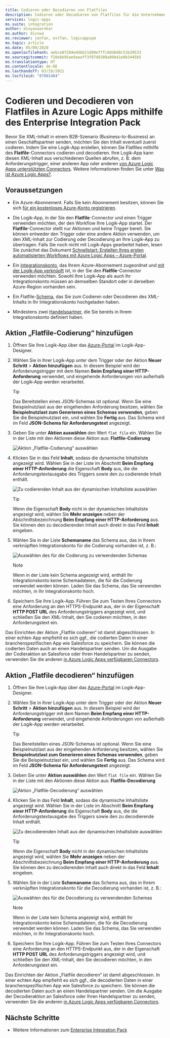 ```yaml
---
title: Codieren oder Decodieren von Flatfiles
description: Codieren oder Decodieren von Flatfiles für die Unternehmensintegration in Azure Logic Apps mithilfe des Enterprise Integration Pack
services: logic-apps
ms.suite: integration
author: divyaswarnkar
ms.author: divswa
ms.reviewer: jonfan, estfan, logicappspm
ms.topic: article
ms.date: 05/09/2020
ms.openlocfilehash: aebce8f284ed4bb21d99efffc8dd6d0c51b39533
ms.sourcegitcommit: f28ebb95ae9aaaff3f87d8388a09b41e0b3445b5
ms.translationtype: HT
ms.contentlocale: de-DE
ms.lasthandoff: 03/29/2021
ms.locfileid: "87001484"
---
```

# <a name="encode-and-decode-flat-files-in-azure-logic-apps-by-using-the-enterprise-integration-pack"></a>Codieren und Decodieren von Flatfiles in Azure Logic Apps mithilfe des Enterprise Integration Pack

Bevor Sie XML-Inhalt in einem B2B-Szenario (Business-to-Business) an einen Geschäftspartner senden, möchten Sie den Inhalt eventuell zuerst codieren. Indem Sie eine Logik-App erstellen, können Sie Flatfiles mithilfe des **Flatfile**-Connectors codieren und decodieren. Ihre Logik-App kann diesen XML-Inhalt aus verschiedenen Quellen abrufen, z. B. dem Anforderungstrigger, einer anderen App oder anderen [von Azure Logic Apps unterstützten Connectors](../connectors/apis-list.md). Weitere Informationen finden Sie unter [Was ist Azure Logic Apps?](logic-apps-overview.md).

## <a name="prerequisites"></a>Voraussetzungen

* Ein Azure-Abonnement. Falls Sie kein Abonnement besitzen, können Sie sich [für ein kostenloses Azure-Konto registrieren](https://azure.microsoft.com/free/).

* Die Logik-App, in der Sie den **Flatfile**-Connector und einen Trigger verwenden möchten, der den Workflow Ihre Logik-App startet. Der **Flatfile**-Connector stellt nur Aktionen und keine Trigger bereit. Sie können entweder den Trigger oder eine andere Aktion verwenden, um den XML-Inhalt zur Codierung oder Decodierung an Ihre Logik-App zu übertragen. Falls Sie noch nicht mit Logik-Apps gearbeitet haben, lesen Sie zunächst das Dokument [Schnellstart: Erstellen Ihres ersten automatisierten Workflows mit Azure Logic Apps – Azure-Portal](../logic-apps/quickstart-create-first-logic-app-workflow.md).

* Ein [Integrationskonto](../logic-apps/logic-apps-enterprise-integration-create-integration-account.md), das Ihrem Azure-Abonnement zugeordnet und [mit der Logik-App verknüpft](./logic-apps-enterprise-integration-create-integration-account.md#link-account) ist, in der Sie den **Flatfile**-Connector verwenden möchten. Sowohl Ihre Logik-App als auch Ihr Integrationskonto müssen an demselben Standort oder in derselben Azure-Region vorhanden sein.

* Ein Flatfile-[Schema](logic-apps-enterprise-integration-schemas.md), das Sie zum Codieren oder Decodieren des XML-Inhalts in Ihr Integrationskonto hochgeladen haben.

* Mindestens zwei [Handelspartner](logic-apps-enterprise-integration-partners.md), die Sie bereits in Ihrem Integrationskonto definiert haben.

## <a name="add-flat-file-encode-action"></a>Aktion „Flatfile-Codierung“ hinzufügen

1. Öffnen Sie Ihre Logik-App über das [Azure-Portal](https://portal.azure.com) im Logik-App-Designer.

1. Wählen Sie in Ihrer Logik-App unter dem Trigger oder der Aktion **Neuer Schritt** > **Aktion hinzufügen** aus. In diesem Beispiel wird der Anforderungstrigger mit dem Namen **Beim Empfang einer HTTP-Anforderung** verwendet, und eingehende Anforderungen von außerhalb der Logik-App werden verarbeitet.

   > [!TIP]
   > Das Bereitstellen eines JSON-Schemas ist optional. Wenn Sie eine Beispielnutzlast aus der eingehenden Anforderung besitzen, wählen Sie **Beispielnutzlast zum Generieren eines Schemas verwenden**, geben Sie die Beispielnutzlast ein, und wählen Sie **Fertig** aus. Das Schema wird im Feld **JSON-Schema für Anforderungstext** angezeigt.

1. Geben Sie unter **Aktion auswählen** den Wert `flat file` ein. Wählen Sie in der Liste mit den Aktionen diese Aktion aus: **Flatfile-Codierung**

   ![Aktion „Flatfile-Codierung“ auswählen](./media/logic-apps-enterprise-integration-flatfile/select-flat-file-encoding.png)

1. Klicken Sie in das Feld **Inhalt**, sodass die dynamische Inhaltsliste angezeigt wird. Wählen Sie in der Liste im Abschnitt **Beim Empfang einer HTTP-Anforderung** die Eigenschaft **Body** aus, die die Anforderungstextausgabe des Triggers sowie den zu codierende Inhalt enthält.

   ![Zu codierenden Inhalt aus der dynamischen Inhaltsliste auswählen](./media/logic-apps-enterprise-integration-flatfile/select-content-to-encode.png)

   > [!TIP]
   > Wenn die Eigenschaft **Body** nicht in der dynamischen Inhaltsliste angezeigt wird, wählen Sie **Mehr anzeigen** neben der Abschnittsbezeichnung **Beim Empfang einer HTTP-Anforderung** aus.
   > Sie können den zu decodierenden Inhalt auch direkt in das Feld **Inhalt** eingeben.

1. Wählen Sie in der Liste **Schemaname** das Schema aus, das in Ihrem verknüpften Integrationskonto für die Codierung vorhanden ist, z. B.:

   ![Auswählen des für die Codierung zu verwendenden Schemas](./media/logic-apps-enterprise-integration-flatfile/select-schema-for-encoding.png)

   > [!NOTE]
   > Wenn in der Liste kein Schema angezeigt wird, enthält Ihr Integrationskonto keine Schemadateien, die für die Codierung verwendet werden können. Laden Sie das Schema, das Sie verwenden möchten, in Ihr Integrationskonto hoch.

1. Speichern Sie Ihre Logik-App. Führen Sie zum Testen Ihres Connectors eine Anforderung an den HTTPS-Endpunkt aus, der in der Eigenschaft **HTTP POST URL** des Anforderungstriggers angezeigt wird, und schließen Sie den XML-Inhalt, den Sie codieren möchten, in den Anforderungstext ein.

Das Einrichten der Aktion „Flatfile codieren“ ist damit abgeschlossen. In einer echten App empfiehlt es sich ggf., die codierten Daten in einer branchenspezifischen App wie Salesforce zu speichern. Sie können die codierten Daten auch an einen Handelspartner senden. Um die Ausgabe der Codieraktion an Salesforce oder Ihren Handelspartner zu senden, verwenden Sie die anderen [in Azure Logic Apps verfügbaren Connectors](../connectors/apis-list.md).

## <a name="add-flat-file-decode-action"></a>Aktion „Flatfile decodieren“ hinzufügen

1. Öffnen Sie Ihre Logik-App über das [Azure-Portal](https://portal.azure.com) im Logik-App-Designer.

1. Wählen Sie in Ihrer Logik-App unter dem Trigger oder der Aktion **Neuer Schritt** > **Aktion hinzufügen** aus. In diesem Beispiel wird der Anforderungstrigger mit dem Namen **Beim Empfang einer HTTP-Anforderung** verwendet, und eingehende Anforderungen von außerhalb der Logik-App werden verarbeitet.

   > [!TIP]
   > Das Bereitstellen eines JSON-Schemas ist optional. Wenn Sie eine Beispielnutzlast aus der eingehenden Anforderung besitzen, wählen Sie **Beispielnutzlast zum Generieren eines Schemas verwenden**, geben Sie die Beispielnutzlast ein, und wählen Sie **Fertig** aus. Das Schema wird im Feld **JSON-Schema für Anforderungstext** angezeigt.

1. Geben Sie unter **Aktion auswählen** den Wert `flat file` ein. Wählen Sie in der Liste mit den Aktionen diese Aktion aus: **Flatfile-Decodierung**

   ![Aktion „Flatfile-Decodierung“ auswählen](./media/logic-apps-enterprise-integration-flatfile/select-flat-file-decoding.png)

1. Klicken Sie in das Feld **Inhalt**, sodass die dynamische Inhaltsliste angezeigt wird. Wählen Sie in der Liste im Abschnitt **Beim Empfang einer HTTP-Anforderung** die Eigenschaft **Body** aus, die die Anforderungstextausgabe des Triggers sowie den zu decodierende Inhalt enthält.

   ![Zu decodierenden Inhalt aus der dynamischen Inhaltsliste auswählen](./media/logic-apps-enterprise-integration-flatfile/select-content-to-decode.png)

   > [!TIP]
   > Wenn die Eigenschaft **Body** nicht in der dynamischen Inhaltsliste angezeigt wird, wählen Sie **Mehr anzeigen** neben der Abschnittsbezeichnung **Beim Empfang einer HTTP-Anforderung** aus. Sie können den zu decodierenden Inhalt auch direkt in das Feld **Inhalt** eingeben.

1. Wählen Sie in der Liste **Schemaname** das Schema aus, das in Ihrem verknüpften Integrationskonto für die Decodierung vorhanden ist, z. B.:

   ![Auswählen des für die Decodierung zu verwendenden Schemas](./media/logic-apps-enterprise-integration-flatfile/select-schema-for-decoding.png)

   > [!NOTE]
   > Wenn in der Liste kein Schema angezeigt wird, enthält Ihr Integrationskonto keine Schemadateien, die für die Decodierung verwendet werden können. Laden Sie das Schema, das Sie verwenden möchten, in Ihr Integrationskonto hoch.

1. Speichern Sie Ihre Logik-App. Führen Sie zum Testen Ihres Connectors eine Anforderung an den HTTPS-Endpunkt aus, der in der Eigenschaft **HTTP POST URL** des Anforderungstriggers angezeigt wird, und schließen Sie den XML-Inhalt, den Sie decodieren möchten, in den Anforderungstext ein.

Das Einrichten der Aktion „Flatfile decodieren“ ist damit abgeschlossen. In einer echten App empfiehlt es sich ggf., die decodierten Daten in einer branchenspezifischen App wie Salesforce zu speichern. Sie können die decodierten Daten auch an einen Handelspartner senden. Um die Ausgabe der Decodieraktion an Salesforce oder Ihren Handelspartner zu senden, verwenden Sie die anderen [in Azure Logic Apps verfügbaren Connectors](../connectors/apis-list.md).

## <a name="next-steps"></a>Nächste Schritte

* Weitere Informationen zum [Enterprise Integration Pack](logic-apps-enterprise-integration-overview.md)
